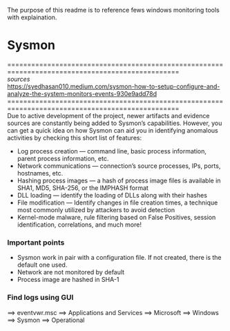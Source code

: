The purpose of this readme is to reference fews windows monitoring tools with explaination. 

# Sysmon <br>

================================================================================================= <br>
*sources* <br>
https://syedhasan010.medium.com/sysmon-how-to-setup-configure-and-analyze-the-system-monitors-events-930e9add78d <br>
================================================================================================= <br>
Due to active development of the project, newer artifacts and evidence sources are constantly being added to Sysmon’s capabilities. 
However, you can get a quick idea on how Sysmon can aid you in identifying anomalous activities by checking this short list of features:
<br>

- Log process creation — command line, basic process information, parent process information, etc.
- Network communications — connection’s source processes, IPs, ports, hostnames, etc.
- Hashing process images — a hash of process image files is available in SHA1, MD5, SHA-256, or the IMPHASH format
- DLL loading — identify the loading of DLLs along with their hashes
- File modification — Identify changes in file creation times, a technique most commonly utilized by attackers to avoid detection
- Kernel-mode malware, rule filtering based on False Positives, session identification, correlations, and much more!

### Important points 

- Sysmon work in pair with a configuration file. If not created, there is the default one used.
- Network are not monitored by default
- Process image are hashed in SHA-1

### Find logs using GUI

==>  eventvwr.msc ==> Applications and Services ==> Microsoft ==> Windows ==> Sysmon ==> Operational 
